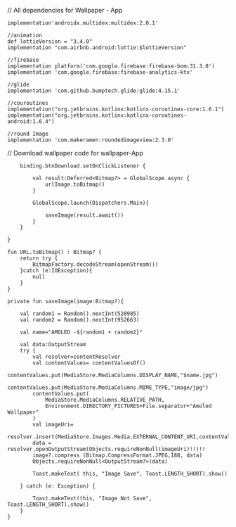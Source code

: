 // All dependencies for Wallpaper - App





   
    implementation'androidx.multidex:multidex:2.0.1'

    //animation
    def lottieVersion = "3.4.0"
    implementation "com.airbnb.android:lottie:$lottieVersion"

    //firebase
    implementation platform('com.google.firebase:firebase-bom:31.3.0')
    implementation 'com.google.firebase:firebase-analytics-ktx'

    //glide
    implementation 'com.github.bumptech.glide:glide:4.15.1'

    //couroutines
    implementation("org.jetbrains.kotlinx:kotlinx-coroutines-core:1.6.1")
    implementation("org.jetbrains.kotlinx:kotlinx-coroutines-android:1.6.4")

    //round Image
    implementation 'com.makeramen:roundedimageview:2.3.0'



// Download wallpaper code for  wallpaper-App

        binding.btnDownload.setOnClickListener {

            val result:Deferred<Bitmap?> = GlobalScope.async {
                urlImage.toBitmap()
            }

            GlobalScope.launch(Dispatchers.Main){

                saveImage(result.await())
            }
        }

    }

    fun URL.toBitmap() : Bitmap? {
        return try {
            BitmapFactory.decodeStream(openStream())
        }catch (e:IOException){
            null
        }
    }

    private fun saveImage(image:Bitmap?){

        val random1 = Random().nextInt(528985)
        val random2 = Random().nextInt(952663)

        val name="AMOLED -${random1 + random2}"

        val data:OutputStream
        try {
            val resolver=contentResolver
            val contentValues= contentValuesOf()
            contentValues.put(MediaStore.MediaColumns.DISPLAY_NAME,"$name.jpg")
            contentValues.put(MediaStore.MediaColumns.MIME_TYPE,"image/jpg")
            contentValues.put(
                MediaStore.MediaColumns.RELATIVE_PATH,
                Environment.DIRECTORY_PICTURES+File.separator+"Amoled Wallpaper"
            )
            val imageUri=
                resolver.insert(MediaStore.Images.Media.EXTERNAL_CONTENT_URI,contentValues)
            data = resolver.openOutputStream(Objects.requireNonNull(imageUri)!!)!!
            image?.compress (Bitmap.CompressFormat.JPEG,188, data)
            Objects.requireNonNull<OutputStream?>(data)

            Toast.makeText( this, "Image Save", Toast.LENGTH_SHORT).show()

        } catch (e: Exception) {

            Toast.makeText(this, "Image Not Save", Toast.LENGTH_SHORT).show()
        }
    } 

